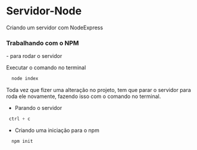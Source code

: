 <h1>Servidor-Node</h1>

 <p>Criando um servidor com NodeExpress</p>

<h3>Trabalhando com o NPM</h3>
  - para rodar o servidor
  <p>Executar o comando no terminal</p>

~~~JavaScript
  node index
~~~
 <p>Toda vez que fizer uma alteração no projeto, tem que parar o servidor para roda ele novamente, fazendo isso com o comando no terminal.</p>

  - Parando o servidor
 ~~~JavaScript
  ctrl + c
~~~

 - Criando uma iniciação para o npm
~~~JavaScript
  npm init
~~~
